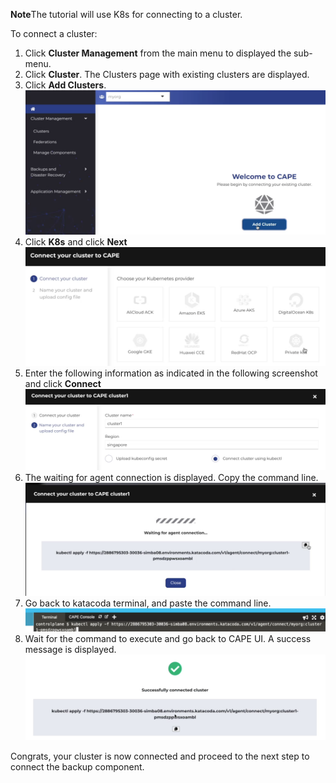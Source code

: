 <b>Note</b>The tutorial will use K8s for connecting to a cluster.

To connect a cluster:
1. Click <b>Cluster Management</b> from the main menu to displayed the sub-menu.
2. Click <b>Cluster</b>. The Clusters page with existing clusters are displayed.
3. Click <b>Add Clusters</b>.
![AddCluster](./assets/AddCluster.png)
4. Click <b>K8s</b> and click <b>Next</b>
![K8s](./assets/AddK8s.png)
5. Enter the following information as indicated in the following screenshot and click <b>Connect</b>
![K8s](./assets/Nameyourclusterandconfigfile.png)
6. The waiting for agent connection is displayed. Copy the command line.
![waitagentconnection](./assets/waitagentconnection.png)
7. Go back to katacoda terminal, and paste the command line.
![agentconnectioncommadline](./assets/agentconnectioncommadline.png)
8. Wait for the command to execute and go back to CAPE UI. A success message is displayed.
![agentconnectionsuccess](./assets/agentconnectionsuccess.png)

Congrats, your cluster is now connected and proceed to the next step to connect the backup component.

